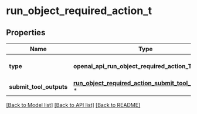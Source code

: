 # run_object_required_action_t

## Properties
Name | Type | Description | Notes
------------ | ------------- | ------------- | -------------
**type** | **openai_api_run_object_required_action_TYPE_e** | For now, this is always &#x60;submit_tool_outputs&#x60;. | 
**submit_tool_outputs** | [**run_object_required_action_submit_tool_outputs_t**](run_object_required_action_submit_tool_outputs.md) \* |  | 

[[Back to Model list]](../README.md#documentation-for-models) [[Back to API list]](../README.md#documentation-for-api-endpoints) [[Back to README]](../README.md)


